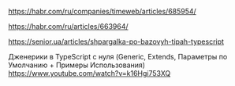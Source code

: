 

https://habr.com/ru/companies/timeweb/articles/685954/

https://habr.com/ru/articles/663964/

https://senior.ua/articles/shpargalka-po-bazovyh-tipah-typescript



Дженерики в TypeScript с нуля (Generic, Extends, Параметры по Умолчанию + Примеры Использования) https://www.youtube.com/watch?v=k16Hgi753XQ
